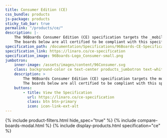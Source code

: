 ```yaml
---
title: Consumer Edition (CE)
css_bundle: products
js-package: products
sticky_tab_bar: true
permalink: "/products/ce/"
description: |-
    The 96Boards Consumer Edition (CE) specification targets the _mobile_, _embedded_ and _digital home_ segments.
    The boards below are all certified to be compliant with this specification.
specification_path: /documentation/Specifications/96Boards-CE-Specification.pdf
specification_link: https://linaro.co/ce-specification
specification_image: 96Boards-Logo_Consumer-small.png
jumbotron:
    inner-image: /assets/images/content/96Consumer.svg
    class: background-color ce text-center products_jumbotron text-white
    description: >
        The 96Boards Consumer Edition (CE) specification targets the mobile, embedded and digital home segments.
        The boards below are all certified to be compliant with this specification.
    buttons:
        - title: View the Specification
          url: https://linaro.co/ce-specification
          class: btn btn-primary
          icon: icon-link-ext-alt
---
```

{% include product-filters.html hide_spec="true" %}
{% include compare-boards-modal.html %}
{% include display-products.html specification="ce" %}
